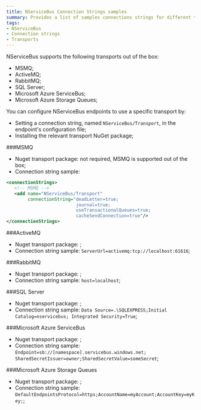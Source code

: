 ```yaml
---
title: NServiceBus Connection Strings samples
summary: Provides a list of samples connections strings for different transports supported by NServiceBus.
tags:
- NServiceBus
- Connection strings
- Transports
---
```


NServiceBus supports the following transports out of the box:

* MSMQ;
* ActiveMQ;
* RabbitMQ;
* SQL Server;
* Microsoft Azure ServiceBus;
* Microsoft Azure Storage Queues;

You can configure NServiceBus endpoints to use a specific transport by:

* Setting a connection string, named `NServiceBus/Transport`, in the endpoint's configuration file;
* Installing the relevant transport NuGet package;

###MSMQ

* Nuget transport package: not required, MSMQ is supported out of the box;
* Connection string sample: 
```xml
<connectionStrings>
   <!-- MSMQ -->
   <add name="NServiceBus/Transport"
        connectionString="deadLetter=true;
                          journal=true;
                          useTransactionalQueues=true;
                          cacheSendConnection=true"/>
</connectionStrings>
```

###ActiveMQ

* Nuget transport package: []();
* Connection string sample: `ServerUrl=activemq:tcp://localhost:61616`;

###RabbitMQ

* Nuget transport package: []();
* Connection string sample: `host=localhost`;

###SQL Server

* Nuget transport package: []();
* Connection string sample: `Data Source=.\SQLEXPRESS;Initial Catalog=nservicebus;
   Integrated Security=True`;

###Microsoft Azure ServiceBus

* Nuget transport package: []();
* Connection string sample: `Endpoint=sb://[namespace].servicebus.windows.net; SharedSecretIssuer=owner;SharedSecretValue=someSecret`;

###Microsoft Azure Storage Queues

* Nuget transport package: []();
* Connection string sample: `DefaultEndpointsProtocol=https;AccountName=myAccount;AccountKey=myKey;`;
